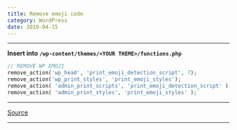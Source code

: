 ```yaml
---
title: Remove emoji code
category: WordPress
date: 2019-04-15
---
```


-----

**Insert into `/wp-content/themes/<YOUR THEME>/functions.php`**
```php
// REMOVE WP EMOJI
remove_action('wp_head', 'print_emoji_detection_script', 7);
remove_action('wp_print_styles', 'print_emoji_styles');
remove_action( 'admin_print_scripts', 'print_emoji_detection_script' );
remove_action( 'admin_print_styles', 'print_emoji_styles' );`
```

-----

[Source](http://www.denisbouquet.com/remove-wordpress-emoji-code)

-----